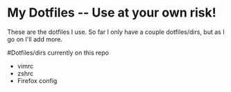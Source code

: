 # My Dotfiles -- Use at your own risk!
These are the dotfiles I use.
So far I only have a couple dotfiles/dirs, but as I go on I'll add more.

#Dotfiles/dirs currently on this repo
* vimrc
* zshrc
* Firefox config

